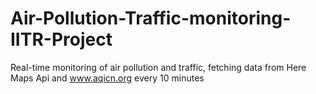 # Air-Pollution-Traffic-monitoring-IITR-Project
Real-time monitoring of air pollution and traffic, fetching data from Here Maps Api and www.aqicn.org every 10 minutes
